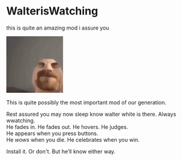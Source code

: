 # WalterisWatching

this is quite an amazing mod i assure you


<img src="logo.png" width="150" alt="the mod's logo" />


This is quite possibly the most important mod of our generation.

Rest assured you may now sleep know walter white is there. Always wwatching.  
He fades in. He fades out. He hovers. He judges.  
He appears when you press buttons.  
He *wows* when you die. 
He celebrates when you win.  

Install it. Or don't. But he’ll know either way.

